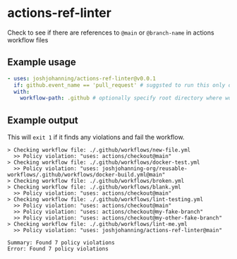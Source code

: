 # actions-ref-linter
Check to see if there are references to `@main` or `@branch-name` in actions workflow files

## Example usage

```yml
- uses: joshjohanning/actions-ref-linter@v0.0.1
  if: github.event_name == 'pull_request' # suggsted to run this only on PR jobs
  with:
    workflow-path: .github # optionally specify root directory where workflows reside
```


## Example output

This will `exit 1` if it finds any violations and fail the workflow.

```
> Checking workflow file: ./.github/workflows/new-file.yml
  >> Policy violation: "uses: actions/checkout@main"
> Checking workflow file: ./.github/workflows/docker-test.yml
  >> Policy violation: "uses: joshjohanning-org/reusable-workflows/.github/workflows/docker-build.yml@main"
> Checking workflow file: ./.github/workflows/broken.yml
> Checking workflow file: ./.github/workflows/blank.yml
  >> Policy violation: "uses: actions/checkout@main"
> Checking workflow file: ./.github/workflows/lint-testing.yml
  >> Policy violation: "uses: actions/checkout@main"
  >> Policy violation: "uses: actions/checkout@my-fake-branch"
  >> Policy violation: "uses: actions/checkout@my-other-fake-branch"
> Checking workflow file: ./.github/workflows/lint-me.yml
  >> Policy violation: "uses: joshjohanning/actions-ref-linter@main"

Summary: Found 7 policy violations
Error: Found 7 policy violations
```
